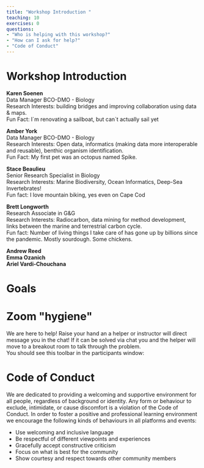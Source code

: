 ```yaml
---
title: "Workshop Introduction "
teaching: 10
exercises: 0
questions:
- "Who is helping with this workshop?"
- "How can I ask for help?"
- "Code of Conduct"
---
```

# Workshop Introduction

**Karen Soenen**  
Data Manager BCO-DMO - Biology  
Research Interests: building bridges and improving collaboration using data & maps.  
Fun Fact: I\`m renovating a sailboat, but can`t actually sail yet  

**Amber York**  
Data Manager  BCO-DMO - Biology  
Research Interests: Open data, informatics (making data more interoperable and reusable), benthic organism identification.  
Fun Fact: My first pet was an octopus named Spike.  

**Stace Beaulieu**  
Senior Research Specialist in Biology  
Research Interests: Marine Biodiversity, Ocean Informatics, Deep-Sea Invertebrates!  
Fun fact: I love mountain biking, yes even on Cape Cod  

**Brett Longworth**  
Research Associate in G&G  
Research Interests: Radiocarbon, data mining for method development, links between the marine and terrestrial carbon cycle.  
Fun fact: Number of living things I take care of has gone up by billions since the pandemic. Mostly sourdough. Some chickens.  

**Andrew Reed**  
**Emma Ozanich**   
**Ariel Vardi-Chouchana**  

# Goals  

# Zoom "hygiene"  
We are here to help! Raise your hand an a helper or instructor will direct message you in the chat! If it can be solved via chat you and the helper will move to a breakout room to talk through the problem.  
You should see this toolbar in the participants window:  

# Code of Conduct  
We are dedicated to providing a welcoming and supportive environment for all people, regardless of background or identity. Any form or behaviour to exclude, intimidate, or cause discomfort is a violation of the Code of Conduct. In order to foster a positive and professional learning environment we encourage the following kinds of behaviours in all platforms and events:
* Use welcoming and inclusive language
* Be respectful of different viewpoints and experiences
* Gracefully accept constructive criticism
* Focus on what is best for the community
* Show courtesy and respect towards other community members

